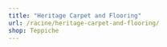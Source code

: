 ```yaml
---
title: "Heritage Carpet and Flooring"
url: /racine/heritage-carpet-and-flooring/
shop: Teppiche
---
```

